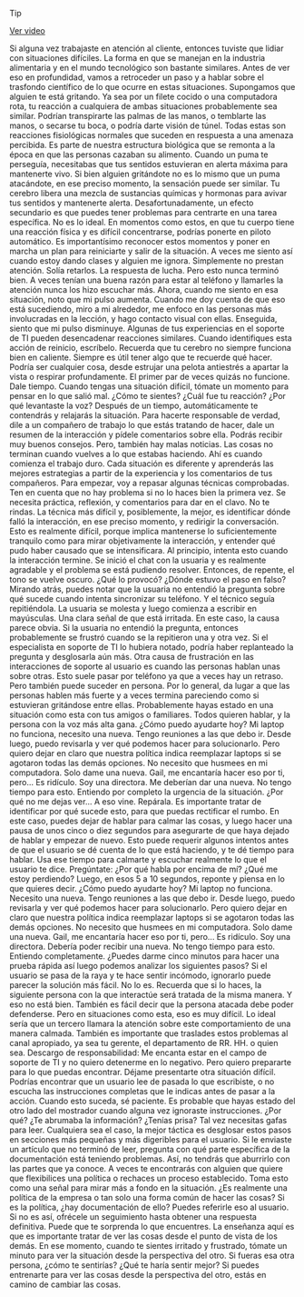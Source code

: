 > [!TIP]  
> [Ver video](https://youtu.be/mqP6n0Cy26w)

Si alguna vez trabajaste en atención al cliente, entonces tuviste que lidiar con situaciones difíciles. La forma en que se manejan en la industria alimentaria y en el mundo tecnológico son bastante similares. Antes de ver eso en profundidad, vamos a retroceder un paso y a hablar sobre el trasfondo científico de lo que ocurre en estas situaciones. Supongamos que alguien te está gritando. Ya sea por un filete cocido o una computadora rota, tu reacción a cualquiera de ambas situaciones probablemente sea similar. Podrían transpirarte las palmas de las manos, o temblarte las manos, o secarse tu boca, o podría darte visión de túnel. Todas estas son reacciones fisiológicas normales que suceden en respuesta a una amenaza percibida. Es parte de nuestra estructura biológica que se remonta a la época en que las personas cazaban su alimento. Cuando un puma te perseguía, necesitabas que tus sentidos estuvieran en alerta máxima para mantenerte vivo. Si bien alguien gritándote no es lo mismo que un puma atacándote, en ese preciso momento, la sensación puede ser similar. Tu cerebro libera una mezcla de sustancias químicas y hormonas para avivar tus sentidos y mantenerte alerta. Desafortunadamente, un efecto secundario es que puedes tener problemas para centrarte en una tarea específica. No es lo ideal. En momentos como estos, en que tu cuerpo tiene una reacción física y es difícil concentrarse, podrías ponerte en piloto automático. Es importantísimo reconocer estos momentos y poner en marcha un plan para reiniciarte y salir de la situación. A veces me siento así cuando estoy dando clases y alguien me ignora. Simplemente no prestan atención. Solía retarlos. La respuesta de lucha. Pero esto nunca terminó bien. A veces tenían una buena razón para estar al teléfono y llamarles la atención nunca los hizo escuchar más. Ahora, cuando me siento en esa situación, noto que mi pulso aumenta. Cuando me doy cuenta de que eso está sucediendo, miro a mi alrededor, me enfoco en las personas más involucradas en la lección, y hago contacto visual con ellas. Enseguida, siento que mi pulso disminuye. Algunas de tus experiencias en el soporte de TI pueden desencadenar reacciones similares. Cuando identifiques esta acción de reinicio, escríbelo. Recuerda que tu cerebro no siempre funciona bien en caliente. Siempre es útil tener algo que te recuerde qué hacer. Podría ser cualquier cosa, desde estrujar una pelota antiestrés a apartar la vista o respirar profundamente. El primer par de veces quizás no funcione. Dale tiempo. Cuando tengas una situación difícil, tómate un momento para pensar en lo que salió mal. ¿Cómo te sientes? ¿Cuál fue tu reacción? ¿Por qué levantaste la voz? Después de un tiempo, automáticamente te contendrás y relajarás la situación. Para hacerte responsable de verdad, dile a un compañero de trabajo lo que estás tratando de hacer, dale un resumen de la interacción y pídele comentarios sobre ella. Podrás recibir muy buenos consejos. Pero, también hay malas noticias. Las cosas no terminan cuando vuelves a lo que estabas haciendo. Ahí es cuando comienza el trabajo duro. Cada situación es diferente y aprenderás las mejores estrategias a partir de la experiencia y los comentarios de tus compañeros. Para empezar, voy a repasar algunas técnicas comprobadas. Ten en cuenta que no hay problema si no lo haces bien la primera vez. Se necesita práctica, reflexión, y comentarios para dar en el clavo. No te rindas. La técnica más difícil y, posiblemente, la mejor, es identificar dónde falló la interacción, en ese preciso momento, y redirigir la conversación. Esto es realmente difícil, porque implica mantenerse lo suficientemente tranquilo como para mirar objetivamente la interacción, y entender qué pudo haber causado que se intensificara. Al principio, intenta esto cuando la interacción termine. Se inició el chat con la usuaria y es realmente agradable y el problema se está pudiendo resolver. Entonces, de repente, el tono se vuelve oscuro. ¿Qué lo provocó? ¿Dónde estuvo el paso en falso? Mirando atrás, puedes notar que la usuaria no entendió la pregunta sobre qué sucede cuando intenta sincronizar su teléfono. Y el técnico seguía repitiéndola. La usuaria se molesta y luego comienza a escribir en mayúsculas. Una clara señal de que está irritada. En este caso, la causa parece obvia. Si la usuaria no entendió la pregunta, entonces probablemente se frustró cuando se la repitieron una y otra vez. Si el especialista en soporte de TI lo hubiera notado, podría haber replanteado la pregunta y desglosarla aún más. Otra causa de frustración en las interacciones de soporte al usuario es cuando las personas hablan unas sobre otras. Esto suele pasar por teléfono ya que a veces hay un retraso. Pero también puede suceder en persona. Por lo general, da lugar a que las personas hablen más fuerte y a veces termina pareciendo como si estuvieran gritándose entre ellas. Probablemente hayas estado en una situación como esta con tus amigos o familiares. Todos quieren hablar, y la persona con la voz más alta gana. ¿Cómo puedo ayudarte hoy? Mi laptop no funciona, necesito una nueva. Tengo reuniones a las que debo ir. Desde luego, puedo revisarla y ver qué podemos hacer para solucionarlo. Pero quiero dejar en claro que nuestra política indica reemplazar laptops si se agotaron todas las demás opciones. No necesito que husmees en mi computadora. Solo dame una nueva. Gail, me encantaría hacer eso por ti, pero... Es ridículo. Soy una directora. Me deberían dar una nueva. No tengo tiempo para esto. Entiendo por completo la urgencia de la situación. ¿Por qué no me dejas ver... A eso vine. Repárala. Es importante tratar de identificar por qué sucede esto, para que puedas rectificar el rumbo. En este caso, puedes dejar de hablar para calmar las cosas, y luego hacer una pausa de unos cinco o diez segundos para asegurarte de que haya dejado de hablar y empezar de nuevo. Esto puede requerir algunos intentos antes de que el usuario se dé cuenta de lo que está haciendo, y te dé tiempo para hablar. Usa ese tiempo para calmarte y escuchar realmente lo que el usuario te dice. Pregúntate: ¿Por qué habla por encima de mí? ¿Qué me estoy perdiendo? Luego, en esos 5 a 10 segundos, reponte y piensa en lo que quieres decir. ¿Cómo puedo ayudarte hoy? Mi laptop no funciona. Necesito una nueva. Tengo reuniones a las que debo ir. Desde luego, puedo revisarla y ver qué podemos hacer para solucionarlo. Pero quiero dejar en claro que nuestra política indica reemplazar laptops si se agotaron todas las demás opciones. No necesito que husmees en mi computadora. Solo dame una nueva. Gail, me encantaría hacer eso por ti, pero... Es ridículo. Soy una directora. Debería poder recibir una nueva. No tengo tiempo para esto. Entiendo completamente. ¿Puedes darme cinco minutos para hacer una prueba rápida así luego podemos analizar los siguientes pasos? Si el usuario se pasa de la raya y te hace sentir incómodo, ignorarlo puede parecer la solución más fácil. No lo es. Recuerda que si lo haces, la siguiente persona con la que interactúe será tratada de la misma manera. Y eso no está bien. También es fácil decir que la persona atacada debe poder defenderse. Pero en situaciones como esta, eso es muy difícil. Lo ideal sería que un tercero llamara la atención sobre este comportamiento de una manera calmada. También es importante que traslades estos problemas al canal apropiado, ya sea tu gerente, el departamento de RR. HH. o quien sea. Descargo de responsabilidad: Me encanta estar en el campo de soporte de TI y no quiero detenerme en lo negativo. Pero quiero prepararte para lo que puedas encontrar. Déjame presentarte otra situación difícil. Podrías encontrar que un usuario lee de pasada lo que escribiste, o no escucha las instrucciones completas que le indicas antes de pasar a la acción. Cuando esto suceda, sé paciente. Es probable que hayas estado del otro lado del mostrador cuando alguna vez ignoraste instrucciones. ¿Por qué? ¿Te abrumaba la información? ¿Tenías prisa? Tal vez necesitas gafas para leer. Cualquiera sea el caso, la mejor táctica es desglosar estos pasos en secciones más pequeñas y más digeribles para el usuario. Si le enviaste un artículo que no terminó de leer, pregunta con qué parte específica de la documentación está teniendo problemas. Así, no tendrás que aburrirlo con las partes que ya conoce. A veces te encontrarás con alguien que quiere que flexibilices una política o rechaces un proceso establecido. Toma esto como una señal para mirar más a fondo en la situación. ¿Es realmente una política de la empresa o tan solo una forma común de hacer las cosas? Si es la política, ¿hay documentación de ello? Puedes referirle eso al usuario. Si no es así, ofrécele un seguimiento hasta obtener una respuesta definitiva. Puede que te sorprenda lo que encuentres. La enseñanza aquí es que es importante tratar de ver las cosas desde el punto de vista de los demás. En ese momento, cuando te sientes irritado y frustrado, tómate un minuto para ver la situación desde la perspectiva del otro. Si fueras esa otra persona, ¿cómo te sentirías? ¿Qué te haría sentir mejor? Si puedes entrenarte para ver las cosas desde la perspectiva del otro, estás en camino de cambiar las cosas.